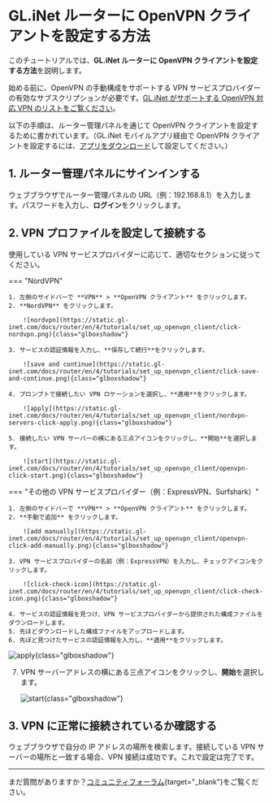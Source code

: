 # GL.iNet ルーターに OpenVPN クライアントを設定する方法

このチュートリアルでは、**GL.iNet ルーターに OpenVPN クライアントを設定する方法**を説明します。

始める前に、OpenVPN の手動構成をサポートする VPN サービスプロバイダーの有効なサブスクリプションが必要です。[GL.iNet がサポートする OpenVPN 対応 VPN のリストをご覧ください](https://www.gl-inet.com/solutions/vpn/)。

以下の手順は、ルーター管理パネルを通じて OpenVPN クライアントを設定するために書かれています。（GL.iNet モバイルアプリ経由で OpenVPN クライアントを設定するには、[アプリをダウンロード](https://www.gl-inet.com/app/)して設定してください。）

## 1. ルーター管理パネルにサインインする

ウェブブラウザでルーター管理パネルの URL（例：192.168.8.1）を入力します。パスワードを入力し、**ログイン**をクリックします。

## 2. VPN プロファイルを設定して接続する

使用している VPN サービスプロバイダーに応じて、適切なセクションに従ってください。

=== "NordVPN"

    1. 左側のサイドバーで **VPN** > **OpenVPN クライアント** をクリックします。
    2. **NordVPN** をクリックします。

        ![nordvpn](https://static.gl-inet.com/docs/router/en/4/tutorials/set_up_openvpn_client/click-nordvpn.png){class="glboxshadow"}

    3. サービスの認証情報を入力し、**保存して続行**をクリックします。

        ![save and continue](https://static.gl-inet.com/docs/router/en/4/tutorials/set_up_openvpn_client/click-save-and-continue.png){class="glboxshadow"}

    4. プロンプトで接続したい VPN ロケーションを選択し、**適用**をクリックします。

        ![apply](https://static.gl-inet.com/docs/router/en/4/tutorials/set_up_openvpn_client/nordvpn-servers-click-apply.png){class="glboxshadow"}

    5. 接続したい VPN サーバーの横にある三点アイコンをクリックし、**開始**を選択します。

        ![start](https://static.gl-inet.com/docs/router/en/4/tutorials/set_up_openvpn_client/openvpn-click-start.png){class="glboxshadow"}

=== "その他の VPN サービスプロバイダー（例：ExpressVPN、Surfshark）"

    1. 左側のサイドバーで **VPN** > **OpenVPN クライアント** をクリックします。
    2. **手動で追加** をクリックします。

        ![add manually](https://static.gl-inet.com/docs/router/en/4/tutorials/set_up_openvpn_client/openvpn-click-add-manually.png){class="glboxshadow"}

    3. VPN サービスプロバイダーの名前（例：ExpressVPN）を入力し、チェックアイコンをクリックします。

        ![click-check-icon](https://static.gl-inet.com/docs/router/en/4/tutorials/set_up_openvpn_client/click-check-icon.png){class="glboxshadow"}

    4. サービスの認証情報を見つけ、VPN サービスプロバイダーから提供された構成ファイルをダウンロードします。
    5. 先ほどダウンロードした構成ファイルをアップロードします。
    6. 先ほど見つけたサービスの認証情報を入力し、**適用**をクリックします。
    
![apply](https://static.gl-inet.com/docs/router/en/4/tutorials/set_up_openvpn_client/openvpn-click-apply.png){class="glboxshadow"}

7. VPN サーバーアドレスの横にある三点アイコンをクリックし、**開始**を選択します。

    ![start](https://static.gl-inet.com/docs/router/en/4/tutorials/set_up_openvpn_client/openvpn-manual-click-start.png){class="glboxshadow"}

## 3. VPN に正常に接続されているか確認する

ウェブブラウザで自分の IP アドレスの場所を検索します。接続している VPN サーバーの場所と一致する場合、VPN 接続は成功です。これで設定は完了です。

---

まだ質問がありますか？[コミュニティフォーラム](https://forum.gl-inet.com){target="_blank"}をご覧ください。